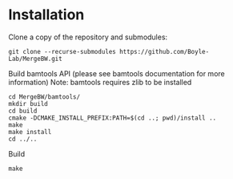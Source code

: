 # Installation
Clone a copy of the repository and submodules:

```
git clone --recurse-submodules https://github.com/Boyle-Lab/MergeBW.git
```

Build bamtools API (please see bamtools documentation for more information)
Note: bamtools requires zlib to be installed
```
cd MergeBW/bamtools/
mkdir build
cd build
cmake -DCMAKE_INSTALL_PREFIX:PATH=$(cd ..; pwd)/install ..
make
make install
cd ../..
```

Build 
```
make
```

